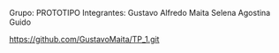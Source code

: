 Grupo: PROTOTIPO
Integrantes: Gustavo Alfredo Maita
             Selena
             Agostina
             Guido



https://github.com/GustavoMaita/TP_1.git
